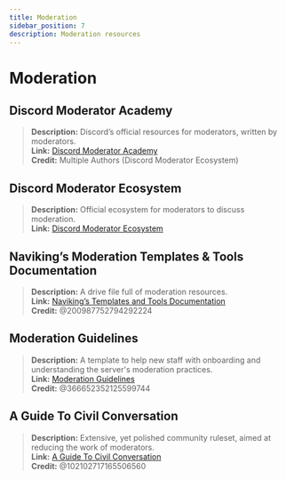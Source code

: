 ```yaml
---
title: Moderation
sidebar_position: 7
description: Moderation resources
---
```


# Moderation

## Discord Moderator Academy

> **Description:** Discord’s official resources for moderators, written by moderators.   <br/>
**Link:** [Discord Moderator Academy](https://dis.gd/moderation)   <br/>
**Credit:** Multiple Authors (Discord Moderator Ecosystem)

## Discord Moderator Ecosystem

> **Description:** Official ecosystem for moderators to discuss moderation.   <br/>
**Link:** [Discord Moderator Ecosystem](https://discord.com/blog/announcing-the-discord-moderator-academy-exam)

## Naviking’s Moderation Templates & Tools Documentation

> **Description:** A drive file full of moderation resources.   <br/>
**Link:** [Naviking’s Templates and Tools Documentation](https://drive.google.com/drive/folders/1vqdEEBqqCftZgMTkgqK8sKzxtdMANu4U)   <br/>
**Credit:** @200987752794292224

## Moderation Guidelines

> **Description:** A template to help new staff with onboarding and understanding the server's moderation practices.   <br/>
**Link:** [Moderation Guidelines](https://staff-guidelines.super.site/)   <br/>
**Credit:** @366652352125599744

## A Guide To Civil Conversation

> **Description:** Extensive, yet polished community ruleset, aimed at reducing the work of moderators.   <br/>
**Link:** [A Guide To Civil Conversation](https://conversation.guide/)   <br/>
**Credit:** @102102717165506560
